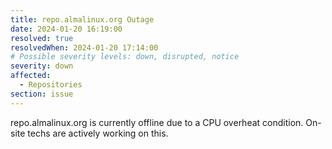 ```yaml
---
title: repo.almalinux.org Outage
date: 2024-01-20 16:19:00
resolved: true
resolvedWhen: 2024-01-20 17:14:00
# Possible severity levels: down, disrupted, notice
severity: down
affected:
  - Repositories
section: issue
---
```


repo.almalinux.org is currently offline due to a CPU overheat condition.  On-site techs are actively working on this.
